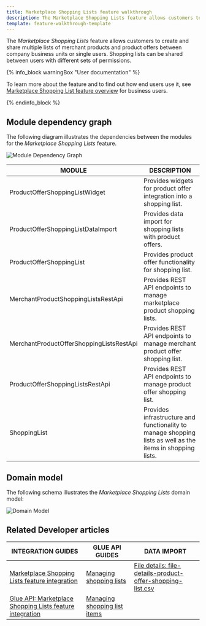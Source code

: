 ```yaml
---
title: Marketplace Shopping Lists feature walkthrough
description: The Marketplace Shopping Lists feature allows customers to create and share multiple lists of merchant products and product offers between company business units or single users.
template: feature-walkthrough-template
---
```


The *Marketplace Shopping Lists* feature allows customers to create and share multiple lists of merchant products and product offers between company business units or single users. Shopping lists can be shared between users with different sets of permissions.

{% info_block warningBox "User documentation" %}

To learn more about the feature and to find out how end users use it, see [Marketplace Shopping List feature overview](/docs/marketplace/user/features/marketplace-shopping-list-feature-overview.html) for business users.

{% endinfo_block %}

## Module dependency graph

The following diagram illustrates the dependencies between the modules for the *Marketplace Shopping Lists* feature.

![Module Dependency Graph](https://confluence-connect.gliffy.net/embed/image/b9b242da-b56f-452d-b44f-7eb740adf1da.png?utm_medium=live&utm_source=custom)

| MODULE    | DESCRIPTION   |
|----------------|--------------|
| ProductOfferShoppingListWidget           | Provides widgets for product offer integration into a shopping list.                                                                      |
| ProductOfferShoppingListDataImport       | Provides data import for shopping lists with product offers.                                                                              |
| ProductOfferShoppingList                 | Provides product offer functionality for shopping list.                                                                                   |
| MerchantProductShoppingListsRestApi      | Provides REST API endpoints to manage marketplace product shopping lists.                                                                    |
| MerchantProductOfferShoppingListsRestApi | Provides REST API endpoints to manage merchant product offer shopping list.                                                               |
| ProductOfferShoppingListsRestApi         | Provides REST API endpoints to manage product offer shopping list.                                                                        |
| ShoppingList                             | Provides infrastructure and functionality to manage shopping lists as well as the items in shopping lists. |

## Domain model

The following schema illustrates the *Marketplace Shopping Lists* domain model:

![Domain Model](https://confluence-connect.gliffy.net/embed/image/40d25819-b12d-45ac-938d-c1ee0b68ac44.png?utm_medium=live&utm_source=custom)

## Related Developer articles

| INTEGRATION GUIDES  | GLUE API GUIDES  | DATA IMPORT   |
|-----------------|-------------|-----------------|
| [Marketplace Shopping Lists feature integration](/docs/marketplace/dev/feature-integration-guides/marketplace-shopping-lists-feature-integration.html) | [Managing shopping lists](/docs/marketplace/dev/glue-api-guides/shopping-lists/managing-shopping-lists.html) | [File details: file-details-product-offer-shopping-list.csv](/docs/marketplace/dev/data-import/file-details-product-offer-shopping-list.csv.html) |
| [Glue API: Marketplace Shopping Lists feature integration](/docs/marketplace/dev/feature-integration-guides/glue/marketplace-shopping-lists-feature-integration.html)   | [Managing shopping list items](/docs/marketplace/dev/glue-api-guides/shopping-lists/managing-shopping-list-items.html) | | | |
